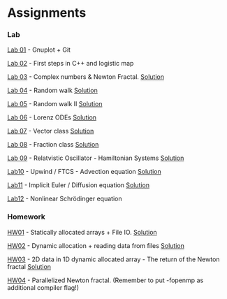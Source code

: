 # Assignments

### Lab 

[Lab 01](https://classroom.github.com/a/zuhw32qn) - Gnuplot + Git

[Lab 02](https://classroom.github.com/a/bawIC6R2) - First steps in C++ and logistic map

[Lab 03](https://classroom.github.com/a/zILzXYsN) - Complex numbers & Newton Fractal.  [Solution](https://github.com/TP1-HHU/lab3_sose21)

[Lab 04](https://classroom.github.com/a/QUDFPJkA) - Random walk  [Solution](https://github.com/TP1-HHU/lab4_sose21)

[Lab 05](https://classroom.github.com/a/RnOZn2Gc) - Random walk II [Solution](https://github.com/TP1-HHU/lab5_sose21)

[Lab 06](https://classroom.github.com/a/U3ou00re) - Lorenz ODEs [Solution](https://github.com/TP1-HHU/lab6_sose21)

[Lab 07](https://classroom.github.com/a/lNYzRWMC) - Vector class [Solution](https://github.com/TP1-HHU/lab7_sose21)

[Lab 08](https://classroom.github.com/a/-6f7cyKA) - Fraction class [Solution](https://github.com/TP1-HHU/lab8_sose21)

[Lab 09](https://classroom.github.com/a/sgtcCu6n) - Relatvistic Oscillator - Hamiltonian Systems  [Solution](https://github.com/TP1-HHU/lab9_sose21)

[Lab10](https://classroom.github.com/a/04PM6xaq) - Upwind / FTCS - Advection equation [Solution](https://github.com/TP1-HHU/lab10_sose21)

[Lab11](https://classroom.github.com/a/LX4fgCz7) - Implicit Euler / Diffusion equation [Solution](https://github.com/TP1-HHU/lab11_sose21)

[Lab12](https://classroom.github.com/a/Bjz4EDIY) - Nonlinear Schrödinger equation

### Homework

[HW01](https://classroom.github.com/a/Au6fSTSL) - Statically allocated arrays + File IO.  [Solution](https://github.com/TP1-HHU/hw1_SoSe21)

[HW02](https://classroom.github.com/a/BW-HWlzs) - Dynamic allocation + reading data from files  [Solution](https://github.com/TP1-HHU/hw2_SoSe21)

[HW03](https://classroom.github.com/a/3IVhslf0) - 2D data in 1D dynamic allocated array - The return of the Newton fractal [Solution](https://github.com/TP1-HHU/hw3_sose21)

[HW04](https://classroom.github.com/a/HiMaLdDb) - Parallelized Newton fractal. (Remember to put -fopenmp as additional compiler flag!)
